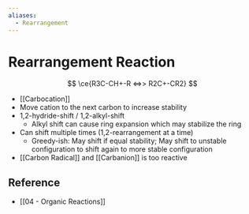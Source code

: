 ```yaml
---
aliases:
  - Rearrangement
---
```


# Rearrangement Reaction

$$
\ce{R3C-CH+-R <=>> R2C+-CR2}
$$

- [[Carbocation]]
- Move cation to the next carbon to increase stability
- 1,2-hydride-shift / 1,2-alkyl-shift
  - Alkyl shift can cause ring expansion which may stabilize the ring
- Can shift multiple times (1,2-rearrangement at a time)
  - Greedy-ish: May shift if equal stability; May shift to unstable configuration to shift again to more stable configuration
- [[Carbon Radical]] and [[Carbanion]] is too reactive

## Reference

- [[04 - Organic Reactions]]
